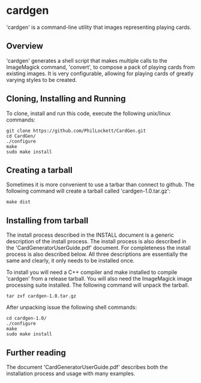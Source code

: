 # cardgen

'cardgen' is a command-line utility that images representing playing cards.

## Overview

'cardgen' generates a shell script that makes multiple calls to the 
ImageMagick command, 'convert', to compose a pack of playing cards from 
existing images. It is very configurable, allowing for playing cards of 
greatly varying styles to be created.

## Cloning, Installing and Running

To clone, install and run this code, execute the following unix/linux commands:

    git clone https://github.com/PhilLockett/CardGen.git
    cd CardGen/
    ./configure
    make
    sudo make install

## Creating a tarball

Sometimes it is more convenient to use a tarbar than connect to github. The 
following command will create a tarball called 'cardgen-1.0.tar.gz':

    make dist

## Installing from tarball

The install process described in the INSTALL document is a generic 
description of the install process. The install process is also described 
in the 'CardGeneratorUserGuide.pdf' document. For completeness the install 
process is also described below. All three descriptions are essentially the 
same and clearly, it only needs to be installed once.

To install you will need a C++ compiler and make installed to compile 
'cardgen' from a release tarball. You will also need the ImageMagick image 
processing suite installed. The following command will unpack the tarball.

    tar zxf cardgen-1.0.tar.gz

After unpacking  issue the following shell commands:

    cd cardgen-1.0/
    ./configure
    make
    sudo make install

## Further reading

The document 'CardGeneratorUserGuide.pdf' describes both the installation 
process and usage with many examples.
